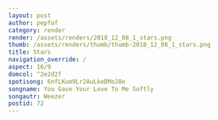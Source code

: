 ```yaml
---
layout: post
author: pepfof
category: render
render: /assets/renders/2018_12_08_1_stars.png
thumb: /assets/renders/thumb/thumb-2018_12_08_1_stars.png
title: Stars
navigation_override: /
aspect: 16/9
domcol: ^2e2d2f
spotisong: 6nfLKum9Lr2AuLkeDMoJ8e
songname: You Gave Your Love To Me Softly
songautr: Weezer
postid: 72
---
```


<!--USER BEGIN 1-->

<!--USER END 1-->

<!--more-->
<!--USER BEGIN 2-->

<!--USER END 2-->

